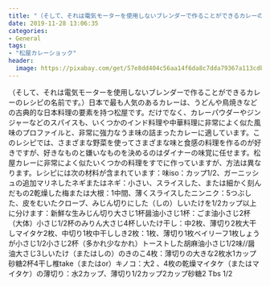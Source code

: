 ```yaml
---
title: "（そして、それは電気モーターを使用しないブレンダーで作ることができるカレーのレシピの名前です。"
date: 2019-11-28 13:06:35
categories:
- General
tags:
- "松屋カレーショック"
header:
  image: https://pixabay.com/get/57e8dd404c56aa14f6da8c7dda79367a113cdbe25b526c4870287fdd964ec25fb0_1280.jpg
---
```


（そして、それは電気モーターを使用しないブレンダーで作ることができるカレーのレシピの名前です。）日本で最も人気のあるカレーは、うどんや鳥焼きなどの古典的な日本料理の要素を持つ松屋です。だけでなく、カレーパウダーやジンジャーなどのスパイスも、いくつかのインド料理や中華料理に非常によく似た風味のプロファイルと、非常に強力なうま味の詰まったカレーに適しています。このレシピでは、さまざまな野菜を使ってさまざまな味と食感の料理を作るのが好きですが、好きなものと嫌いなものを決めるのはダイナーの味覚に任せます。松屋カレーに非常によく似たいくつかの料理をすでに作っていますが、方法は異なります。レシピには次の材料が含まれています：味iso：カップ1/2、ガーニッシュの追加マリネしたネギまたはネギ：小さい、スライスした、または細かく刻んだもの2乾燥した梅または大根：1中間、薄くスライスしたニンニク：5つぶした、皮をむいたクローブ、みじん切りにした（しの）しいたけを1/2カップ以上に分けます：新鮮な生みじん切り大さじ1杯醤油小さじ1杯：ごま油小さじ2杯（大体）小さじ1/2杯のみりん大さじ4杯しいたけ干し：中2枚、薄切り2枚大干しマイタケ2枚、中切り1枚中干ししき2枚：1枚、薄切り1枚ベイリーフ1枚しょうが小さじ1/2小さじ2杯（多かれ少なかれ）トーストした胡麻油小さじ1/2味//醤油大さじ3しいたけ（またはしの）のきのこ4枚：薄切りの大きな2枚水1カップ砂糖2杯4干し椎take（またはor）キノコ：大2 、4枚の乾燥マイタケ（またはマイタケ）の薄切り：水2カップ、薄切り1/2カップ2カップ砂糖2 Tbs 1/2
